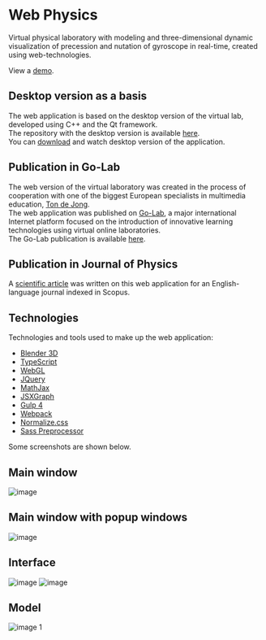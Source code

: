 # Web Physics

Virtual physical laboratory with modeling and three-dimensional dynamic visualization of precession and nutation of gyroscope in real-time, created using web-technologies.

<p>View a <a href="https://golab.nstu.ru" target="_blank">demo</a>.</p>

## Desktop version as a basis

The web application is based on the desktop version of the virtual lab, developed using C++ and the Qt framework.<br>
The repository with the desktop version is available <a href="https://github.com/igor-muram/Physics" target="_blank">here</a>.<br>
You can <a href="https://github.com/igor-muram/Physics/raw/master/Charts/Publish/Прецессия%20и%20нутация%20гироскопа.exe" target="_blank">download</a> and watch desktop version of the application.

## Publication in Go-Lab

The web version of the virtual laboratory was created in the process of cooperation with one of the biggest European specialists in multimedia education, <a href="https://people.utwente.nl/a.j.m.dejong" target="_blank">Ton de Jong</a>.<br>
The web application was published on <a href="https://www.golabz.eu" target="_blank">Go-Lab</a>, a major international Internet platform focused on the introduction of innovative learning technologies using virtual online laboratories.<br>
The Go-Lab publication is available <a href="https://www.golabz.eu/lab/modeling-of-gyroscope-precession-and-nutation" target="_blank">here</a>.

## Publication in Journal of Physics

A <a href="https://iopscience.iop.org/article/10.1088/1742-6596/1488/1/012005/pdf" target="_blank">scientific article</a> was written on this web application for an English-language journal indexed in Scopus.

## Technologies

<p>Technologies and tools used to make up the web application:</p>

<ul>
  <li><a href="https://www.blender.org" target="_blank">Blender 3D</a></li>
  <li><a href="https://www.typescriptlang.org" target="_blank">TypeScript</a></li>
  <li><a href="https://get.webgl.org" target="_blank">WebGL</a></li>
  <li><a href="https://jquery.com" target="_blank">JQuery</a></li>
	<li><a href="https://www.mathjax.org" target="_blank">MathJax</a></li>
  <li><a href="https://jsxgraph.uni-bayreuth.de/wp/index.html" target="_blank">JSXGraph</a></li>
	<li><a href="https://gulpjs.com" target="_blank">Gulp 4</a></li>
  <li><a href="https://webpack.js.org" target="_blank">Webpack</a></li>
	<li><a href="https://necolas.github.io/normalize.css/" target="_blank">Normalize.css</a></li>
	<li><a href="https://sass-scss.ru" target="_blank">Sass Preprocessor</a></li>
</ul>

Some screenshots are shown below.

## Main window

![image](https://user-images.githubusercontent.com/54866075/126534518-b5ac392e-8f2a-44e1-8e16-30dd3ddded27.png)

## Main window with popup windows

![image](https://user-images.githubusercontent.com/54866075/126536337-4c56e84f-55b3-4722-b3ec-95bef2d808c2.png)

## Interface

![image](https://user-images.githubusercontent.com/54866075/126534997-eea8c3b4-141f-4062-8b1f-f5effb1147d5.png) ![image](https://user-images.githubusercontent.com/54866075/126535130-4952695a-e1b1-4d2b-bc29-97ed82b3c123.png)

## Model

![image 1](https://user-images.githubusercontent.com/54866075/126538285-97ee8bb4-37ea-493f-b9e0-556ae8711016.png)

